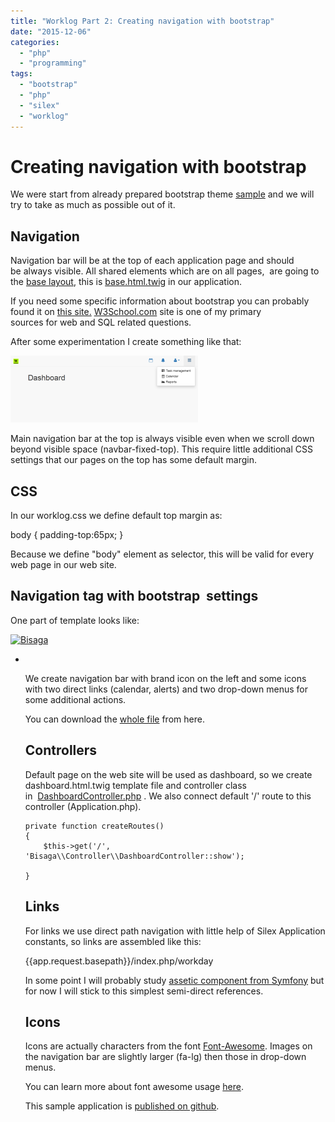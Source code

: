 ```yaml
---
title: "Worklog Part 2: Creating navigation with bootstrap"
date: "2015-12-06"
categories: 
  - "php"
  - "programming"
tags: 
  - "bootstrap"
  - "php"
  - "silex"
  - "worklog"
---
```


# Creating navigation with bootstrap

We were start from already prepared bootstrap theme [sample](http://ironsummitmedia.github.io/startbootstrap-sb-admin-2/pages/index.html) and we will try to take as much as possible out of it.

## Navigation

Navigation bar will be at the top of each application page and should be always visible. All shared elements which are on all pages,  are going to the [base layout](http://symfony.com/doc/current/book/templating.html), this is [base.html.twig](https://github.com/bisaga/Worklog/blob/master/src/Views/base.html.twig) in our application.

If you need some specific information about bootstrap you can probably found it on [this site.](http://www.w3schools.com/bootstrap/default.asp) [W3School.com](http://www.w3schools.com/) site is one of my primary sources for web and SQL related questions.

After some experimentation I create something like that:

[![2015-12-06 12_18_10-Dashboard - Bisaga Worklog](images/2015-12-06-12_18_10-Dashboard-Bisaga-Worklog-300x107.png)](http://bisaga.com/blog/wp-content/uploads/2015/12/2015-12-06-12_18_10-Dashboard-Bisaga-Worklog.png)

Main navigation bar at the top is always visible even when we scroll down beyond visible space (navbar-fixed-top). This require little additional CSS settings that our pages on the top has some default margin.

## CSS

In our worklog.css we define default top margin as:

body {
    padding-top:65px;
}

Because we define "body" element as selector, this will be valid for every web page in our web site.

## Navigation tag with bootstrap  settings

One part of template looks like:

<body>
    <div id="main-panel">
        <nav class="navbar navbar-default navbar-fixed-top" role="navigation">
            <div class="navbar-header">
                <a class="navbar-brand" href="{{app.request.basepath}}/index.php">
                    <img alt="Bisaga" src="{{app.request.basepath}}/images/w24x24.png"/>
                </a>
            </div>
            <div>    
                <ul class="nav navbar-top-links navbar-right">
                    <li>
                        <a href="{{app.request.basepath}}/index.php/workday">
                            <i class="fa fa-calendar-o fa-fw fa-lg"></i>
                        </a>
                    </li>

We create navigation bar with brand icon on the left and some icons with two direct links (calendar, alerts) and two drop-down menus for some additional actions.

You can download the [whole file](https://github.com/bisaga/Worklog/blob/master/src/Views/base.html.twig) from here.

## Controllers

Default page on the web site will be used as dashboard, so we create dashboard.html.twig template file and controller class in  [DashboardController.php](https://github.com/bisaga/Worklog/blob/master/src/Controller/DashboardController.php) . We also connect default '/' route to this controller (Application.php).

    private function createRoutes() 
    {
        $this->get('/', 'Bisaga\\Controller\\DashboardController::show');
       
    }

## Links

For links we use direct path navigation with little help of Silex Application constants, so links are assembled like this:

{{app.request.basepath}}/index.php/workday

In some point I will probably study [assetic component from Symfony](http://symfony.com/doc/current/cookbook/assetic/asset_management.html) but for now I will stick to this simplest semi-direct references.

## Icons

Icons are actually characters from the font [Font-Awesome](https://fortawesome.github.io/Font-Awesome/icons/). Images on the navigation bar are slightly larger (fa-lg) then those in drop-down menus.

<a href="{{app.request.basepath}}/index.php/workday">
    <i class="fa fa-calendar-o fa-fw fa-lg"></i>
</a>

You can learn more about font awesome usage [here](https://fortawesome.github.io/Font-Awesome/examples/).

This sample application is [published on github](https://github.com/bisaga/Worklog).

